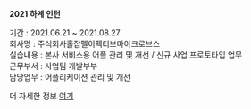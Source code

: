 **2021 하계 인턴**

기간 : 2021.06.21 ~ 2021.08.27  
회사명 : 주식회사홀잡펠이펙티브마이크로브스  
실습내용 : 본사 서비스용 어플 관리 및 개선 / 신규 사업 프로토타입 업무  
근무부서 : 사업팀 개발부부  
담당업무 : 어플리케이션 관리 및 개선  

더 자세한 정보 [여기](http://internship.handong.edu)  